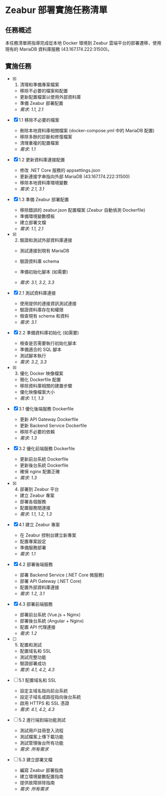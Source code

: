 # Zeabur 部署實施任務清單

## 任務概述

本任務清單將指導完成從本地 Docker 環境到 Zeabur 雲端平台的部署遷移，使用現有的 MariaDB 資料庫服務 (43.167.174.222:31500)。

## 實施任務

- [x] 1. 清理和準備專案檔案





  - 移除不必要的檔案和配置
  - 更新配置檔案以使用外部資料庫
  - 準備 Zeabur 部署配置
  - _需求: 1.1, 2.1_

- [x] 1.1 移除不必要的檔案







  - 刪除本地資料庫相關檔案 (docker-compose.yml 中的 MariaDB 配置)
  - 移除多餘的診斷和修復檔案
  - 清理重複的配置檔案
  - _需求: 1.1_

- [x] 1.2 更新資料庫連接配置


  - 修改 .NET Core 服務的 appsettings.json
  - 更新連接字串指向外部 MariaDB (43.167.174.222:31500)
  - 移除本地資料庫環境變數
  - _需求: 2.1, 3.1_

- [x] 1.3 準備 Zeabur 部署配置


  - 移除錯誤的 zeabur.json 配置檔案 (Zeabur 自動偵測 Dockerfile)
  - 準備環境變數模板
  - 建立部署文檔
  - _需求: 1.1, 2.1_

- [x] 2. 驗證和測試外部資料庫連接



  - 測試連接到現有 MariaDB
  - 驗證資料庫 schema

  - 準備初始化腳本 (如需要)
  - _需求: 3.1, 3.2, 3.3_

- [x] 2.1 測試資料庫連接

  - 使用提供的連接資訊測試連接
  - 驗證資料庫存在和權限
  - 檢查現有 schema 和資料
  - _需求: 3.1_


- [x] 2.2 準備資料庫初始化 (如需要)

  - 檢查是否需要執行初始化腳本
  - 準備適合的 SQL 腳本
  - 測試腳本執行
  - _需求: 3.2, 3.3_

- [x] 3. 優化 Docker 映像檔案





  - 簡化 Dockerfile 配置
  - 移除資料庫相關的建置步驟
  - 優化映像檔案大小
  - _需求: 1.1, 1.3_

- [x] 3.1 優化後端服務 Dockerfile





  - 更新 API Gateway Dockerfile
  - 更新 Backend Service Dockerfile
  - 移除不必要的依賴
  - _需求: 1.3_

- [x] 3.2 優化前端服務 Dockerfile




  - 更新前台系統 Dockerfile
  - 更新後台系統 Dockerfile
  - 確保 nginx 配置正確
  - _需求: 1.3_

- [x] 4. 部署到 Zeabur 平台





  - 建立 Zeabur 專案
  - 部署各個服務
  - 配置服務間連接
  - _需求: 1.1, 1.2, 1.3_

- [x] 4.1 建立 Zeabur 專案


  - 在 Zeabur 控制台建立新專案
  - 配置專案設定
  - 準備服務部署
  - _需求: 1.1_


- [x] 4.2 部署後端服務

  - 部署 Backend Service (.NET Core 微服務)
  - 部署 API Gateway (.NET Core)
  - 配置外部資料庫連接
  - _需求: 1.2, 3.1_


- [x] 4.3 部署前端服務

  - 部署前台系統 (Vue.js + Nginx)
  - 部署後台系統 (Angular + Nginx)
  - 配置 API 代理連接
  - _需求: 1.2_

- [ ] 5. 配置和測試
  - 配置域名和 SSL
  - 測試完整功能
  - 驗證部署成功
  - _需求: 4.1, 4.2, 4.3_

- [ ] 5.1 配置域名和 SSL
  - 設定主域名指向前台系統
  - 設定子域名或路徑指向後台系統
  - 啟用 HTTPS 和 SSL 憑證
  - _需求: 4.1, 4.2, 4.3_

- [ ] 5.2 進行端到端功能測試
  - 測試用戶註冊登入流程
  - 測試檔案上傳下載功能
  - 測試管理後台所有功能
  - _需求: 所有需求_

- [ ] 5.3 建立部署文檔
  - 編寫 Zeabur 部署指南
  - 建立環境變數配置指南
  - 提供故障排除指南
  - _需求: 所有需求_